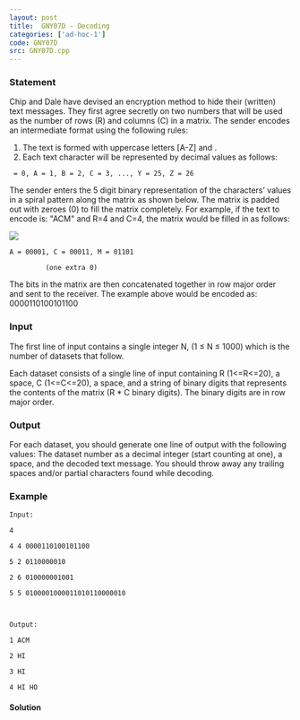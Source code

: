 ```yaml
---
layout: post
title:  GNY07D - Decoding
categories: ['ad-hoc-1']
code: GNY07D
src: GNY07D.cpp
---
```


### **Statement**

Chip and Dale have devised an encryption method to hide their (written) text
messages. They first agree secretly on two numbers that will be used as the
number of rows (R) and columns (C) in a matrix. The sender encodes an
intermediate format using the following rules:

  1. The text is formed with uppercase letters [A-Z] and . 
  2. Each text character will be represented by decimal values as follows: 

` = 0, A = 1, B = 2, C = 3, ..., Y = 25, Z = 26`

The sender enters the 5 digit binary representation of the characters’ values
in a spiral pattern along the matrix as shown below. The matrix is padded out
with zeroes (0) to fill the matrix completely. For example, if the text to
encode is: "ACM" and R=4 and C=4, the matrix would be filled in as follows:

![](http://www.spoj.com/content/marcog:GNY07_matrix.png)

    
    
    A = 00001, C = 00011, M = 01101
             (one extra 0)

The bits in the matrix are then concatenated together in row major order and
sent to the receiver. The example above would be encoded as: 0000110100101100

### Input

The first line of input contains a single integer N, (1 ≤ N ≤ 1000) which is
the number of datasets that follow.

Each dataset consists of a single line of input containing R (1<=R<=20), a
space, C (1<=C<=20), a space, and a string of binary digits that represents
the contents of the matrix (R * C binary digits). The binary digits are in row
major order.

### Output

For each dataset, you should generate one line of output with the following
values: The dataset number as a decimal integer (start counting at one), a
space, and the decoded text message. You should throw away any trailing spaces
and/or partial characters found while decoding.

### Example

    
    
    Input:
    4
    4 4 0000110100101100
    5 2 0110000010
    2 6 010000001001
    5 5 0100001000011010110000010
    
    Output:
    1 ACM
    2 HI
    3 HI
    4 HI HO
    



#### **Solution**




